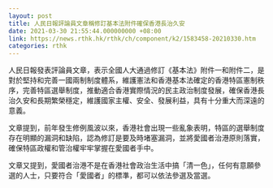 ```yaml
---
layout: post
title: 人民日報評論員文章稱修訂基本法附件確保香港長治久安
date: 2021-03-30 21:55:44.000000000 +08:00
link: https://news.rthk.hk/rthk/ch/component/k2/1583458-20210330.htm
categories: rthk
---
```


人民日報發表評論員文章，表示全國人大通過修訂《基本法》附件一和附件二，是對於堅持和完善一國兩制制度體系，維護憲法和香港基本法確定的香港特區憲制秩序，完善特區選舉制度，推動適合香港實際情況的民主政治制度發展，確保香港長治久安和長期繁榮穩定，維護國家主權、安全、發展利益，具有十分重大而深遠的意義。

文章提到，前年發生修例風波以來，香港社會出現一些亂象表明，特區的選舉制度存在明顯的漏洞和缺陷，認為修訂是要及時堵塞漏洞，並將愛國者治港原則落實，確保特區政權和管治權牢牢掌握在愛國者手中。

文章又提到，愛國者治港不是在香港社會政治生活中搞「清一色」，任何有意願參選的人士，只要符合「愛國者」的標準，都可以依法參選及當選。
